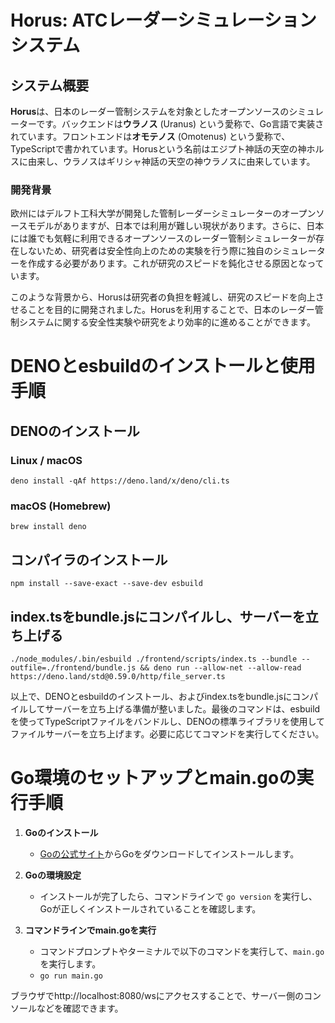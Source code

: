 # Horus: ATCレーダーシミュレーションシステム

## システム概要

**Horus**は、日本のレーダー管制システムを対象としたオープンソースのシミュレーターです。バックエンドは**ウラノス** (Uranus) という愛称で、Go言語で実装されています。フロントエンドは**オモテノス** (Omotenus) という愛称で、TypeScriptで書かれています。Horusという名前はエジプト神話の天空の神ホルスに由来し、ウラノスはギリシャ神話の天空の神ウラノスに由来しています。

### 開発背景

欧州にはデルフト工科大学が開発した管制レーダーシミュレーターのオープンソースモデルがありますが、日本では利用が難しい現状があります。さらに、日本には誰でも気軽に利用できるオープンソースのレーダー管制シミュレーターが存在しないため、研究者は安全性向上のための実験を行う際に独自のシミュレーターを作成する必要があります。これが研究のスピードを鈍化させる原因となっています。

このような背景から、Horusは研究者の負担を軽減し、研究のスピードを向上させることを目的に開発されました。Horusを利用することで、日本のレーダー管制システムに関する安全性実験や研究をより効率的に進めることができます。

# DENOとesbuildのインストールと使用手順

## DENOのインストール

### Linux / macOS
```
deno install -qAf https://deno.land/x/deno/cli.ts
```

### macOS (Homebrew)
```
brew install deno
```

## コンパイラのインストール
```
npm install --save-exact --save-dev esbuild
```

## index.tsをbundle.jsにコンパイルし、サーバーを立ち上げる
```
./node_modules/.bin/esbuild ./frontend/scripts/index.ts --bundle --outfile=./frontend/bundle.js && deno run --allow-net --allow-read https://deno.land/std@0.59.0/http/file_server.ts
```

以上で、DENOとesbuildのインストール、およびindex.tsをbundle.jsにコンパイルしてサーバーを立ち上げる準備が整いました。最後のコマンドは、esbuildを使ってTypeScriptファイルをバンドルし、DENOの標準ライブラリを使用してファイルサーバーを立ち上げます。必要に応じてコマンドを実行してください。



# Go環境のセットアップとmain.goの実行手順

1. **Goのインストール**

    - [Goの公式サイト](https://golang.org/)からGoをダウンロードしてインストールします。

2. **Goの環境設定**

    - インストールが完了したら、コマンドラインで `go version` を実行し、Goが正しくインストールされていることを確認します。

3. **コマンドラインでmain.goを実行**

    - コマンドプロンプトやターミナルで以下のコマンドを実行して、`main.go` を実行します。
    - `go run main.go`

ブラウザでhttp://localhost:8080/wsにアクセスすることで、サーバー側のコンソールなどを確認できます。
